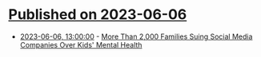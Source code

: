 # [Published on 2023-06-06](index.md)

* [2023-06-06, 13:00:00](https://meta.slashdot.org/story/23/06/06/0418215/more-than-2000-families-suing-social-media-companies-over-kids-mental-health?utm_source=rss1.0mainlinkanon&utm_medium=feed) - [More Than 2,000 Families Suing Social Media Companies Over Kids' Mental Health](https://meta.slashdot.org/story/23/06/06/0418215/more-than-2000-families-suing-social-media-companies-over-kids-mental-health?utm_source=rss1.0mainlinkanon&utm_medium=feed)
